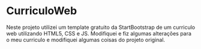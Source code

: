 # CurriculoWeb

Neste projeto utilizei um template gratuito da StartBootstrap de um curriculo web utilizando HTML5, CSS e JS. Modifiquei e fiz algumas
alterações para o meu curriculo e modifiquei algumas coisas do projeto original.
